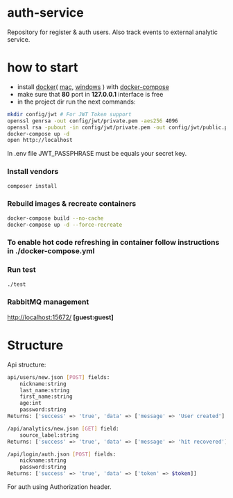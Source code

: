 # auth-service
Repository for register &amp; auth users.
Also track events to external analytic service.
# how to start
- install 
[docker](https://docs.docker.com/install/)( 
[mac](https://docs.docker.com/docker-for-mac/),
[windows](https://docs.docker.com/docker-for-windows/)
) with 
[docker-compose](https://docs.docker.com/compose/install/)
- make sure that **80** port in **127.0.0.1** interface is free
- in the project dir run the next commands:
```bash
mkdir config/jwt # For JWT Token support
openssl genrsa -out config/jwt/private.pem -aes256 4096
openssl rsa -pubout -in config/jwt/private.pem -out config/jwt/public.pem
docker-compose up -d
open http://localhost
```
In .env file JWT_PASSPHRASE must be equals your secret key.

### Install vendors
```bash
composer install
```


### Rebuild images & recreate containers
```bash
docker-compose build --no-cache
docker-compose up -d --force-recreate
```

### To enable hot code refreshing in container follow instructions in ./docker-compose.yml


### Run test
```bash
./test
```

### RabbitMQ management
[http://localhost:15672/](http://localhost:15672/) **[guest:guest]**

# Structure
Api structure:
```bash
api/users/new.json [POST] fields:
	nickname:string
	last_name:string
	first_name:string
	age:int
	password:string
Returns: ['success' => 'true', 'data' => ['message' => 'User created']

/api/analytics/new.json [GET] field:
	source_label:string
Returns: ['success' => 'true', 'data' => ['message' => 'hit recovered']]

/api/login/auth.json [POST] fields:
	nickname:string
	password:string
Returns: ['success' => 'true', 'data' => ['token' => $token]]
```
For auth using Authorization header.


